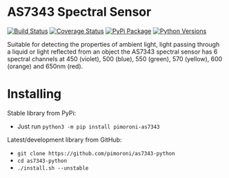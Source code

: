 # AS7343 Spectral Sensor

[![Build Status](https://img.shields.io/github/actions/workflow/status/pimoroni/as7343-python/test.yml?branch=main)](https://github.com/pimoroni/as7343-python/actions/workflows/test.yml)
[![Coverage Status](https://coveralls.io/repos/github/pimoroni/as7343-python/badge.svg?branch=main)](https://coveralls.io/github/pimoroni/as7343-python?branch=main)
[![PyPi Package](https://img.shields.io/pypi/v/pimoroni-as7343.svg)](https://pypi.python.org/pypi/pimoroni-as7343)
[![Python Versions](https://img.shields.io/pypi/pyversions/pimoroni-as7343.svg)](https://pypi.python.org/pypi/pimoroni-as7343)

Suitable for detecting the properties of ambient light, light passing through a liquid or light reflected from an object the AS7343 spectral sensor has 6 spectral channels at 450 (violet), 500 (blue), 550 (green), 570 (yellow), 600 (orange) and 650nm (red).

# Installing

Stable library from PyPi:

* Just run `python3 -m pip install pimoroni-as7343`

Latest/development library from GitHub:

* `git clone https://github.com/pimoroni/as7343-python`
* `cd as7343-python`
* `./install.sh --unstable`

